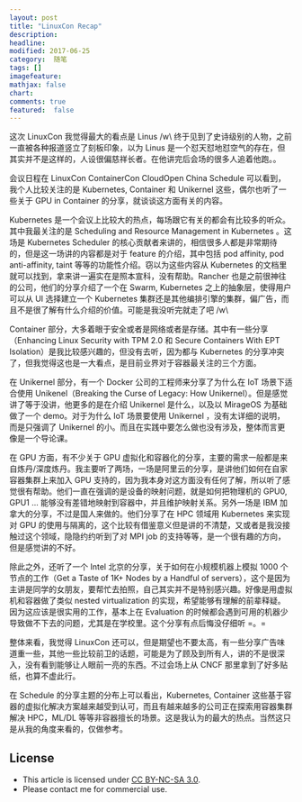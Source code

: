```yaml
---
layout: post
title: "LinuxCon Recap"
description: 
headline:
modified: 2017-06-25
category:  随笔
tags: []
imagefeature:
mathjax: false
chart:
comments: true
featured:  false
---
```


这次 LinuxCon 我觉得最大的看点是 Linus /w\ 终于见到了史诗级别的人物，之前一直被各种报道竖立了刻板印象，以为 Linus 是一个怼天怼地怼空气的存在，但其实并不是这样的，人设很偏慈祥长者。在他讲完后会场的很多人追着他跑。。

会议日程在 LinuxCon ContainerCon CloudOpen China Schedule 可以看到，我个人比较关注的是 Kubernetes, Container 和 Unikernel 这些，偶尔也听了一些关于 GPU in Container 的分享，就谈谈这方面有关的内容。

Kubernetes 是一个会议上比较大的热点，每场跟它有关的都会有比较多的听众。其中我最关注的是  Scheduling and Resource Management in Kubernetes 。这场是 Kubernetes Scheduler 的核心贡献者来讲的，相信很多人都是非常期待的，但是这一场讲的内容都是对于 feature 的介绍，其中包括 pod affinity, pod anti-affinity, taint 等等的功能性介绍。窃以为这些内容从 Kubernetes 的文档里就可以找到，拿来讲一遍实在是照本宣科，没有帮助。Rancher 也是之前很神往的公司，他们的分享介绍了一个在  Swarm, Kubernetes 之上的抽象层，使得用户可以从 UI 选择建立一个 Kubernetes 集群还是其他编排引擎的集群，偏广告，而且不是很了解有什么介绍的价值。可能是我没听完就走了吧 /w\

Container 部分，大多着眼于安全或者是网络或者是存储。其中有一些分享（Enhancing Linux Security with TPM 2.0 和 Secure Containers With EPT Isolation）是我比较感兴趣的，但没有去听，因为都与 Kubernetes 的分享冲突了，但我觉得这也是一大看点，是目前业界对于容器最关注的三个方面。

在 Unikernel 部分，有一个 Docker 公司的工程师来分享了为什么在 IoT 场景下适合使用 Unikenel（Breaking the Curse of Legacy: How Unikernel）。但是感觉讲了等于没讲，他更多的是在介绍 Unikernel 是什么，以及以 MirageOS 为基础做了一个 demo。对于为什么 IoT 场景要使用 Unikernel ，没有太详细的说明，而是只强调了 Unikernel 的小。而且在实践中要怎么做也没有涉及，整体而言更像是一个导论课。

在 GPU 方面，有不少关于 GPU 虚拟化和容器化的分享，主要的需求一般都是来自炼丹/深度炼丹。我主要听了两场，一场是阿里云的分享，是讲他们如何在自家容器集群上来加入 GPU 支持的，因为我本身对这方面没有任何了解，所以听了感觉很有帮助。他们一直在强调的是设备的映射问题，就是如何把物理机的 GPU0, GPU1 ... 能够没有差错地映射到容器中，并且维护映射关系。另外一场是 IBM 加拿大的分享，不过是国人来做的。他们分享了在 HPC 领域用 Kubernetes 来实现对 GPU 的使用与隔离的，这个比较有借鉴意义但是讲的不清楚，又或者是我没接触过这个领域，隐隐约约听到了对 MPI job 的支持等等，是一个很有趣的方向，但是感觉讲的不好。

除此之外，还听了一个 Intel 北京的分享，关于如何在小规模机器上模拟 1000 个节点的工作（Get a Taste of 1K+ Nodes by a Handful of servers），这个是因为主讲是同学的女朋友，要帮忙去拍照，自己其实并不是特别感兴趣。好像是用虚拟机和容器做了类似 nested  virtualization 的实现，希望能够有理解的前辈释疑。因为这应该是很实用的工作，基本上在 Evaluation 的时候都会遇到可用的机器少导致做不下去的问题，尤其是在学校里。这个分享有点后悔没仔细听 =。=

整体来看，我觉得 LinuxCon 还可以，但是期望也不要太高，有一些分享广告味道重一些，其他一些比较前卫的话题，可能是为了顾及到所有人，讲的不是很深入，没有看到能够让人眼前一亮的东西。不过会场上从 CNCF 那里拿到了好多贴纸，也算不虚此行。

在 Schedule 的分享主题的分布上可以看出，Kubernetes, Container 这些基于容器的虚拟化解决方案越来越受到认可，而且有越来越多的公司正在探索用容器集群解决 HPC，ML/DL 等等非容器擅长的场景。这是我认为的最大的热点。当然这只是从我的角度来看的，仅做参考。

## License

- This article is licensed under [CC BY-NC-SA 3.0](https://creativecommons.org/licenses/by-nc-sa/3.0/).
- Please contact me for commercial use.
